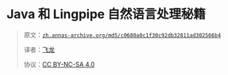 # Java 和 Lingpipe 自然语言处理秘籍

> 原文：[`zh.annas-archive.org/md5/c0680a0c1f30c92db32811ad302566b4`](https://zh.annas-archive.org/md5/c0680a0c1f30c92db32811ad302566b4)
> 
> 译者：[飞龙](https://github.com/wizardforcel)
> 
> 协议：[CC BY-NC-SA 4.0](http://creativecommons.org/licenses/by-nc-sa/4.0/)
